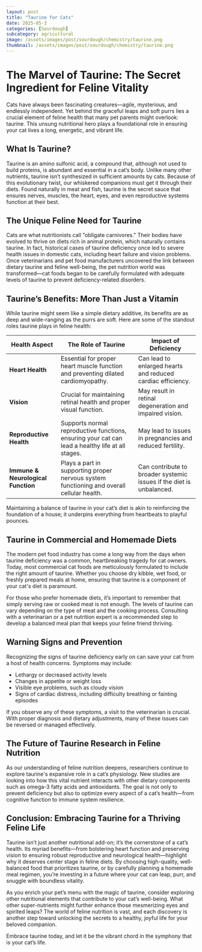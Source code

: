 ```yaml
---
layout: post
title: "Taurine for Cats"
date: 2025-05-3
categories: [Sourdough]
subcategory: agricultural
image: /assets/images/post/sourdough/chemistry/taurine.png
thumbnail: /assets/images/post/sourdough/chemistry/taurine.png
---
```


# The Marvel of Taurine: The Secret Ingredient for Feline Vitality

Cats have always been fascinating creatures—agile, mysterious, and endlessly independent. Yet behind the graceful leaps and soft purrs lies a crucial element of feline health that many pet parents might overlook: taurine. This unsung nutritional hero plays a foundational role in ensuring your cat lives a long, energetic, and vibrant life.

## What Is Taurine?

Taurine is an amino sulfonic acid, a compound that, although not used to build proteins, is abundant and essential in a cat’s body. Unlike many other nutrients, taurine isn’t synthesized in sufficient amounts by cats. Because of this evolutionary twist, our whiskered companions must get it through their diets. Found naturally in meat and fish, taurine is the secret sauce that ensures nerves, muscles, the heart, eyes, and even reproductive systems function at their best.

## The Unique Feline Need for Taurine

Cats are what nutritionists call "obligate carnivores." Their bodies have evolved to thrive on diets rich in animal protein, which naturally contains taurine. In fact, historical cases of taurine deficiency once led to severe health issues in domestic cats, including heart failure and vision problems. Once veterinarians and pet food manufacturers uncovered the link between dietary taurine and feline well-being, the pet nutrition world was transformed—cat foods began to be carefully formulated with adequate levels of taurine to prevent deficiency-related disorders.

## Taurine’s Benefits: More Than Just a Vitamin

While taurine might seem like a simple dietary additive, its benefits are as deep and wide-ranging as the purrs are soft. Here are some of the standout roles taurine plays in feline health:

| **Health Aspect**           | **The Role of Taurine**                                                                     | **Impact of Deficiency**                              |
|-----------------------------|---------------------------------------------------------------------------------------------|-------------------------------------------------------|
| **Heart Health**            | Essential for proper heart muscle function and preventing dilated cardiomyopathy.           | Can lead to enlarged hearts and reduced cardiac efficiency. |
| **Vision**                  | Crucial for maintaining retinal health and proper visual function.                           | May result in retinal degeneration and impaired vision.      |
| **Reproductive Health**     | Supports normal reproductive functions, ensuring your cat can lead a healthy life at all stages.| May lead to issues in pregnancies and reduced fertility.     |
| **Immune & Neurological Function** | Plays a part in supporting proper nervous system functioning and overall cellular health.    | Can contribute to broader systemic issues if the diet is unbalanced. |

Maintaining a balance of taurine in your cat’s diet is akin to reinforcing the foundation of a house; it underpins everything from heartbeats to playful pounces.

## Taurine in Commercial and Homemade Diets

The modern pet food industry has come a long way from the days when taurine deficiency was a common, heartbreaking tragedy for cat owners. Today, most commercial cat foods are meticulously formulated to include the right amount of taurine. Whether you choose dry kibble, wet food, or freshly prepared meals at home, ensuring that taurine is a component of your cat's diet is paramount.

For those who prefer homemade diets, it’s important to remember that simply serving raw or cooked meat is not enough. The levels of taurine can vary depending on the type of meat and the cooking process. Consulting with a veterinarian or a pet nutrition expert is a recommended step to develop a balanced meal plan that keeps your feline friend thriving.

## Warning Signs and Prevention

Recognizing the signs of taurine deficiency early on can save your cat from a host of health concerns. Symptoms may include:
- Lethargy or decreased activity levels  
- Changes in appetite or weight loss  
- Visible eye problems, such as cloudy vision  
- Signs of cardiac distress, including difficulty breathing or fainting episodes

If you observe any of these symptoms, a visit to the veterinarian is crucial. With proper diagnosis and dietary adjustments, many of these issues can be reversed or managed effectively.

## The Future of Taurine Research in Feline Nutrition

As our understanding of feline nutrition deepens, researchers continue to explore taurine's expansive role in a cat’s physiology. New studies are looking into how this vital nutrient interacts with other dietary components such as omega-3 fatty acids and antioxidants. The goal is not only to prevent deficiency but also to optimize every aspect of a cat’s health—from cognitive function to immune system resilience.

## Conclusion: Embracing Taurine for a Thriving Feline Life

Taurine isn’t just another nutritional add-on; it’s the cornerstone of a cat’s health. Its myriad benefits—from bolstering heart function and preserving vision to ensuring robust reproductive and neurological health—highlight why it deserves center stage in feline diets. By choosing high-quality, well-balanced food that prioritizes taurine, or by carefully planning a homemade meal regimen, you’re investing in a future where your cat can leap, purr, and snuggle with boundless vitality.

As you enrich your pet’s menu with the magic of taurine, consider exploring other nutritional elements that contribute to your cat’s well-being. What other super-nutrients might further enhance those mesmerizing eyes and spirited leaps? The world of feline nutrition is vast, and each discovery is another step toward unlocking the secrets to a healthy, joyful life for your beloved companion.

Embrace taurine today, and let it be the vibrant chord in the symphony that is your cat’s life.
